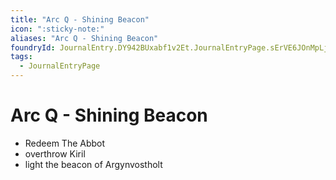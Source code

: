 ```yaml
---
title: "Arc Q - Shining Beacon"
icon: ":sticky-note:"
aliases: "Arc Q - Shining Beacon"
foundryId: JournalEntry.DY942BUxabf1v2Et.JournalEntryPage.sErVE6JOnMpLjf8w
tags:
  - JournalEntryPage
---
```


# Arc Q - Shining Beacon
- Redeem The Abbot
- overthrow Kiril
- light the beacon of Argynvostholt
